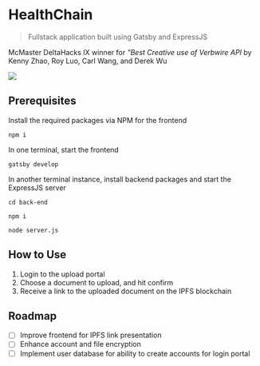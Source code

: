 # HealthChain
> Fullstack application built using Gatsby and ExpressJS 

McMaster DeltaHacks IX winner for *"Best Creative use of Verbwire API* by Kenny Zhao, Roy Luo, Carl Wang, and Derek Wu

[<img src="https://img.shields.io/badge/Devpost-003E54?style=for-the-badge&logo=Devpost&logoColor=white" />](https://devpost.com/software/healthchain-hybn8i)

## Prerequisites
Install the required packages via NPM for the frontend
```
npm i
```
In one terminal, start the frontend
```
gatsby develop
```
In another terminal instance, install backend packages and start the ExpressJS server
```
cd back-end

npm i

node server.js
```

## How to Use
1. Login to the upload portal
1. Choose a document to upload, and hit confirm
1. Receive a link to the uploaded document on the IPFS blockchain

## Roadmap
- [ ] Improve frontend for IPFS link presentation
- [ ] Enhance account and file encryption
- [ ] Implement user database for ability to create accounts for login portal
